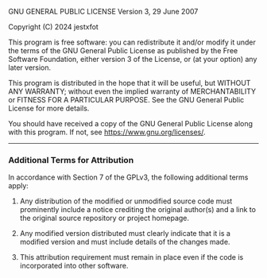GNU GENERAL PUBLIC LICENSE
Version 3, 29 June 2007

Copyright (C) 2024 jestxfot

This program is free software: you can redistribute it and/or modify
it under the terms of the GNU General Public License as published by
the Free Software Foundation, either version 3 of the License, or
(at your option) any later version.

This program is distributed in the hope that it will be useful,
but WITHOUT ANY WARRANTY; without even the implied warranty of
MERCHANTABILITY or FITNESS FOR A PARTICULAR PURPOSE. See the
GNU General Public License for more details.

You should have received a copy of the GNU General Public License
along with this program. If not, see <https://www.gnu.org/licenses/>.

---

### Additional Terms for Attribution ###

In accordance with Section 7 of the GPLv3, the following additional
terms apply:

1. Any distribution of the modified or unmodified source code must
   prominently include a notice crediting the original author(s) and
   a link to the original source repository or project homepage.

2. Any modified version distributed must clearly indicate that it is
   a modified version and must include details of the changes made.

3. This attribution requirement must remain in place even if the
   code is incorporated into other software.

